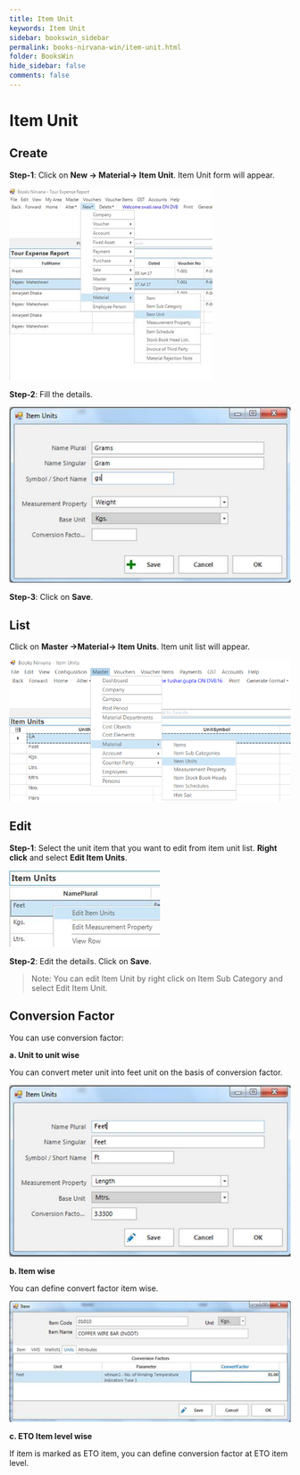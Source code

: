 ```yaml
---
title: Item Unit
keywords: Item Unit
sidebar: bookswin_sidebar
permalink: books-nirvana-win/item-unit.html
folder: BooksWin
hide_sidebar: false
comments: false
---
```


# Item Unit

## Create

**Step-1**: Click on **New -> Material-> Item Unit**. Item Unit form will appear.

![](/images/item-unit-create.jpg)

**Step-2**: Fill the details.

![](/images/item-unit-create-save.jpg)

**Step-3**: Click on **Save**.

## List

Click on **Master ->Material-> Item Units**. Item unit list will appear.

![](/images/item-unit-list.png)

## Edit

**Step-1**: Select the unit item that you want to edit from item unit list. **Right click** and select **Edit Item Units**.

![](/images/item-unit-edit.jpg)

**Step-2**: Edit the details. Click on **Save**.

>Note: You can edit Item Unit by right click on Item Sub Category and select Edit Item Unit.

## Conversion Factor

You can use conversion factor:

**a.   Unit to unit wise**

You can convert meter unit into feet unit on the basis of conversion factor.

![](/images/conversion-factor-unitwise.jpg)

**b.   Item wise**

You can define convert factor item wise.

![](/images/conversion-factor-itemwise.jpg)

**c.   ETO Item level wise**


If item is marked as ETO item, you can define conversion factor at ETO item level.
